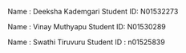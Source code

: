 Name : Deeksha Kademgari
Student ID: N01532273

Name : Vinay Muthyapu
Student ID: N01530289

Name : Swathi Tiruvuru
Student ID : n01525839
